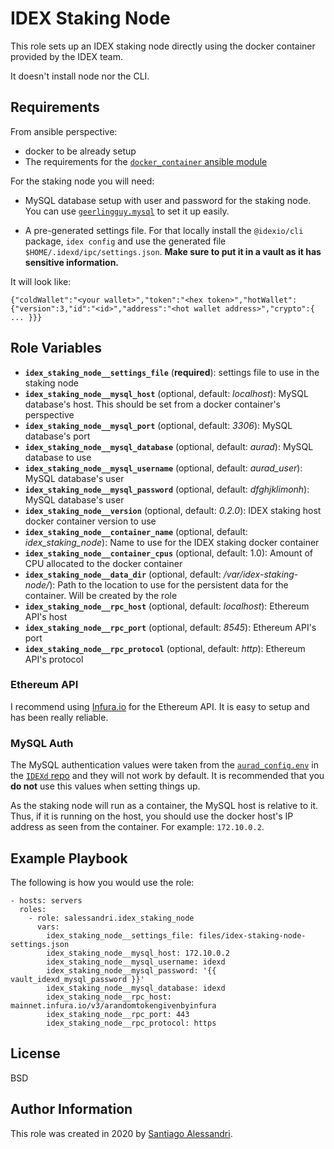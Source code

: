 IDEX Staking Node
=========

This role sets up an IDEX staking node directly using the docker container provided by the
IDEX team.

It doesn't install node nor the CLI.

Requirements
------------

From ansible perspective:
 - docker to be already setup
 - The requirements for the [`docker_container` ansible module](https://docs.ansible.com/ansible/latest/modules/docker_container_module.html)

For the staking node you will need:

- MySQL database setup with user and password for the staking node. You can use [`geerlingguy.mysql`](https://galaxy.ansible.com/geerlingguy/mysql) to set it up easily.

- A pre-generated settings file. For that locally install the `@idexio/cli` package, `idex config` and use the generated file `$HOME/.idexd/ipc/settings.json`.
**Make sure to put it in a vault as it has sensitive information.**

It will look like:

```
{"coldWallet":"<your wallet>","token":"<hex token>","hotWallet":{"version":3,"id":"<id>","address":"<hot wallet address>","crypto":{ ... }}}
```

Role Variables
--------------

- **`idex_staking_node__settings_file`** (**required**): settings file to use in the staking node
- **`idex_staking_node__mysql_host`** (optional, default: _localhost_): MySQL database's host. This should be set from a docker container's perspective
- **`idex_staking_node__mysql_port`** (optional, default: _3306_): MySQL database's port
- **`idex_staking_node__mysql_database`** (optional, default: _aurad_): MySQL database to use
- **`idex_staking_node__mysql_username`** (optional, default: *aurad_user*): MySQL database's user
- **`idex_staking_node__mysql_password`** (optional, default: *dfghjklimonh*): MySQL database's user
- **`idex_staking_node__version`** (optional, default: _0.2.0_): IDEX staking host docker container version to use
- **`idex_staking_node__container_name`** (optional, default: *idex_staking_node*): Name to use for the IDEX staking docker container
- **`idex_staking_node__container_cpus`** (optional, default: 1.0): Amount of CPU allocated to the docker container
- **`idex_staking_node__data_dir`** (optional, default: _/var/idex-staking-node/_): Path to the location to use for the persistent data for the container. Will be created by the role
- **`idex_staking_node__rpc_host`** (optional, default: _localhost_): Ethereum API's host
- **`idex_staking_node__rpc_port`** (optional, default: _8545_): Ethereum API's port
- **`idex_staking_node__rpc_protocol`** (optional, default: _http_): Ethereum API's protocol

### Ethereum API

I recommend using [Infura.io](https://infura.io/) for the Ethereum API. It is easy to setup and has been really reliable.

### MySQL Auth

The MySQL authentication values were taken from the [`aurad_config.env`](https://github.com/idexio/IDEXd/blob/master/aurad-cli/src/containers/docker/aurad_config.env) in the [`IDEXd` repo](https://github.com/idexio/IDEXd/) and they will not work by default.
It is recommended that you **do not** use this values when setting things up.

As the staking node will run as a container, the MySQL host is relative to it. Thus, if it is running on the host, you should use the docker host's IP address as seen from the container. For example: `172.10.0.2`.

Example Playbook
----------------

The following is how you would use the role:

```
- hosts: servers
  roles:
    - role: salessandri.idex_staking_node
      vars:
        idex_staking_node__settings_file: files/idex-staking-node-settings.json
        idex_staking_node__mysql_host: 172.10.0.2
        idex_staking_node__mysql_username: idexd
        idex_staking_node__mysql_password: '{{ vault_idexd_mysql_password }}'
        idex_staking_node__mysql_database: idexd
        idex_staking_node__rpc_host: mainnet.infura.io/v3/arandomtokengivenbyinfura
        idex_staking_node__rpc_port: 443
        idex_staking_node__rpc_protocol: https

```

License
-------

BSD

Author Information
------------------

This role was created in 2020 by [Santiago Alessandri](https://blog.san-ss.com.ar).
